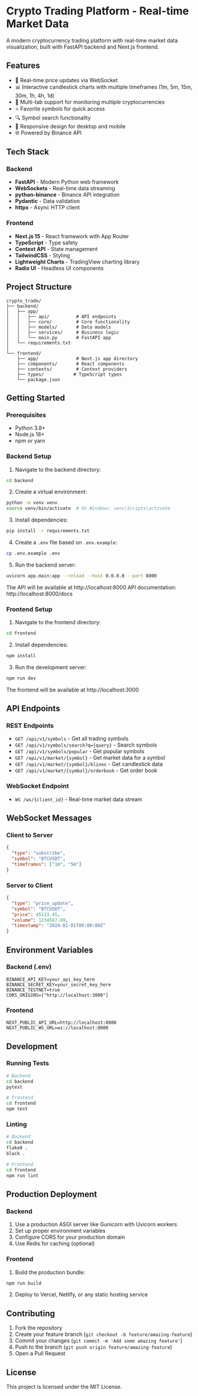 # Crypto Trading Platform - Real-time Market Data

A modern cryptocurrency trading platform with real-time market data visualization, built with FastAPI backend and Next.js frontend.

## Features

- 🔄 Real-time price updates via WebSocket
- 📊 Interactive candlestick charts with multiple timeframes (1m, 5m, 15m, 30m, 1h, 4h, 1d)
- 🎯 Multi-tab support for monitoring multiple cryptocurrencies
- ⭐ Favorite symbols for quick access
- 🔍 Symbol search functionality
- 📱 Responsive design for desktop and mobile
- 🌐 Powered by Binance API

## Tech Stack

### Backend
- **FastAPI** - Modern Python web framework
- **WebSockets** - Real-time data streaming
- **python-binance** - Binance API integration
- **Pydantic** - Data validation
- **httpx** - Async HTTP client

### Frontend
- **Next.js 15** - React framework with App Router
- **TypeScript** - Type safety
- **Context API** - State management
- **TailwindCSS** - Styling
- **Lightweight Charts** - TradingView charting library
- **Radix UI** - Headless UI components

## Project Structure

```
crypto_trade/
├── backend/
│   ├── app/
│   │   ├── api/          # API endpoints
│   │   ├── core/         # Core functionality
│   │   ├── models/       # Data models
│   │   ├── services/     # Business logic
│   │   └── main.py       # FastAPI app
│   └── requirements.txt
│
└── frontend/
    ├── app/              # Next.js app directory
    ├── components/       # React components
    ├── contexts/         # Context providers
    ├── types/           # TypeScript types
    └── package.json
```

## Getting Started

### Prerequisites

- Python 3.8+
- Node.js 18+
- npm or yarn

### Backend Setup

1. Navigate to the backend directory:
```bash
cd backend
```

2. Create a virtual environment:
```bash
python -m venv venv
source venv/bin/activate  # On Windows: venv\Scripts\activate
```

3. Install dependencies:
```bash
pip install -r requirements.txt
```

4. Create a `.env` file based on `.env.example`:
```bash
cp .env.example .env
```

5. Run the backend server:
```bash
uvicorn app.main:app --reload --host 0.0.0.0 --port 8000
```

The API will be available at http://localhost:8000
API documentation: http://localhost:8000/docs

### Frontend Setup

1. Navigate to the frontend directory:
```bash
cd frontend
```

2. Install dependencies:
```bash
npm install
```

3. Run the development server:
```bash
npm run dev
```

The frontend will be available at http://localhost:3000

## API Endpoints

### REST Endpoints

- `GET /api/v1/symbols` - Get all trading symbols
- `GET /api/v1/symbols/search?q={query}` - Search symbols
- `GET /api/v1/symbols/popular` - Get popular symbols
- `GET /api/v1/market/{symbol}` - Get market data for a symbol
- `GET /api/v1/market/{symbol}/klines` - Get candlestick data
- `GET /api/v1/market/{symbol}/orderbook` - Get order book

### WebSocket Endpoint

- `WS /ws/{client_id}` - Real-time market data stream

## WebSocket Messages

### Client to Server

```json
{
  "type": "subscribe",
  "symbol": "BTCUSDT",
  "timeframes": ["1m", "5m"]
}
```

### Server to Client

```json
{
  "type": "price_update",
  "symbol": "BTCUSDT",
  "price": 45123.45,
  "volume": 1234567.89,
  "timestamp": "2024-01-01T00:00:00Z"
}
```

## Environment Variables

### Backend (.env)
```
BINANCE_API_KEY=your_api_key_here
BINANCE_SECRET_KEY=your_secret_key_here
BINANCE_TESTNET=true
CORS_ORIGINS=["http://localhost:3000"]
```

### Frontend
```
NEXT_PUBLIC_API_URL=http://localhost:8000
NEXT_PUBLIC_WS_URL=ws://localhost:8000
```

## Development

### Running Tests
```bash
# Backend
cd backend
pytest

# Frontend
cd frontend
npm test
```

### Linting
```bash
# Backend
cd backend
flake8 .
black .

# Frontend
cd frontend
npm run lint
```

## Production Deployment

### Backend
1. Use a production ASGI server like Gunicorn with Uvicorn workers
2. Set up proper environment variables
3. Configure CORS for your production domain
4. Use Redis for caching (optional)

### Frontend
1. Build the production bundle:
```bash
npm run build
```

2. Deploy to Vercel, Netlify, or any static hosting service

## Contributing

1. Fork the repository
2. Create your feature branch (`git checkout -b feature/amazing-feature`)
3. Commit your changes (`git commit -m 'Add some amazing feature'`)
4. Push to the branch (`git push origin feature/amazing-feature`)
5. Open a Pull Request

## License

This project is licensed under the MIT License.